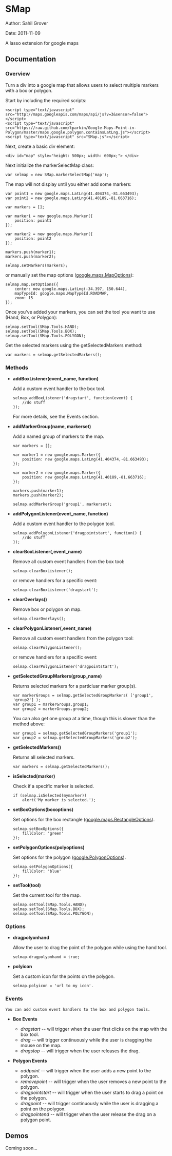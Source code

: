 SMap
====

Author:	Sahil Grover

Date:	2011-11-09

A lasso extension for google maps

Documentation
-------------

### Overview

Turn a div into a google map that allows users to select multiple markers with a box or polygon.

Start by including the required scripts:

	<script type="text/javascript" src="http://maps.googleapis.com/maps/api/js?v=3&sensor=false"></script>
	<script type="text/javascript" src="https://raw.github.com/tparkin/Google-Maps-Point-in-Polygon/master/maps.google.polygon.containsLatLng.js"></script>
	<script type="text/javascript" src="SMap.js"></script>

Next, create a basic div element:

    <div id="map" style="height: 500px; width: 600px;"> </div>
    
Next initialize the markerSelectMap class:

    var selmap = new SMap.markerSelectMap('map');
    
The map will not display until you either add some markers:

	var point1 = new google.maps.LatLng(41.404374,-81.663493);
	var point2 = new google.maps.LatLng(41.40189,-81.663716);
	
	var markers = [];
	
	var marker1 = new google.maps.Marker({
		position: point1
	});
	
	var marker2 = new google.maps.Marker({
		position: point2
	});
	
	markers.push(marker1);
	markers.push(marker2);
	
	selmap.setMarkers(markers);
	
or manually set the map options ([google.maps.MapOptions](http://code.google.com/apis/maps/documentation/javascript/reference.html#MapOptions)):

	selmap.map.setOptions({
		center: new google.maps.LatLng(-34.397, 150.644),
		mapTypeId: google.maps.MapTypeId.ROADMAP,
		zoom: 15
	});
	
Once you've added your markers, you can set the tool you want to use (Hand, Box, or Polygon):

	selmap.setTool(SMap.Tools.HAND);
	selmap.setTool(SMap.Tools.BOX);
	selmap.setTool(SMap.Tools.POLYGON);
	
Get the selected markers using the getSelectedMarkers method:

	var markers = selmap.getSelectedMarkers();
	


### Methods

*	**addBoxListener(event_name, function)**
	
	Add a custom event handler to the box tool.
	
		selmap.addBoxListener('dragstart', function(event) {
			//do stuff
		});
		
	For more details, see the Events section.
	
	
	
*	**addMarkerGroup(name, markerset)**

	Add a named group of markers to the map.
	
		var markers = [];

		var marker1 = new google.maps.Marker({
			position: new google.maps.LatLng(41.404374,-81.663493);
		});
		
		var marker2 = new google.maps.Marker({
			position: new google.maps.LatLng(41.40189,-81.663716);
		});
		
		markers.push(marker1);
		markers.push(marker2);
		
		selmap.addMarkerGroup('group1', markerset);
		
		
		
*	**addPolygonListener(event_name, function)**

	Add a custom event handler to the polygon tool.
	
		selmap.addPolygonListener('dragpointstart', function() {
			//do stuff
		});
		
		
		
*	**clearBoxListener(,event_name)**

	Remove all custom event handlers from the box tool:
	
		selmap.clearBoxListener();
		
	or remove handlers for a specific event:
	
		selmap.clearBoxListener('dragstart');
		
*	**clearOverlays()**

	Remove box or polygon on map.
	
		selmap.clearOverlays();
		

*	**clearPolygonListener(,event_name)**

	Remove all custom event handlers from the polygon tool:
	
		selmap.clearPolygonListener();
		
	or remove handlers for a specific event:
	
		selmap.clearPolygonListener('dragpointstart');
		
		

*	**getSelectedGroupMarkers(group_name)**

	Returns selected markers for a particluar marker group(s).
	
		var markerGroups = selmap.getSelectedGroupMarkers( ['group1', 'group2'] );
		var group1 = markerGroups.group1;
		var group2 = markerGroups.group2;
		
	You can also get one group at a time, though this is slower than the method above:
	
		var group1 = selmap.getSelectedGroupMarkers('group1');
		var group2 = selmap.getSelectedGroupMarkers('group2');
		


*	**getSelectedMarkers()**

	Returns all selected markers.
	
		var markers = selmap.getSelectedMarkers();
		
	

*	**isSelected(marker)**

	Check if a specific marker is selected.
	
		if (selmap.isSelected(mymarker))
			alert('My marker is selected.');
			
	

*	**setBoxOptions(boxoptions)**

	Set options for the box rectangle ([google.maps.RectangleOptions](http://code.google.com/apis/maps/documentation/javascript/reference.html#RectangleOptions)).
	
		selmap.setBoxOptions({
			fillColor: 'green'
		});
		
		

*	**setPolygonOptions(polyoptions)**

	Set options for the polygon ([google.PolygonOptions](http://code.google.com/apis/maps/documentation/javascript/reference.html#PolygonOptions)).
	
		selmap.setPolygonOptions({
			fillColor: 'blue'
		});



*	**setTool(tool)**

	Set the current tool for the map.
	
		selmap.setTool(SMap.Tools.HAND);
		selmap.setTool(SMap.Tools.BOX);
		selmap.setTool(SMap.Tools.POLYGON);
		
		
		
### Options

*	**dragpolyonhand**

	Allow the user to drag the point of the polygon while using the hand tool.
	
		selmap.dragpolyonhand = true;
		
*	**polyicon**

	Set a custom icon for the points on the polygon.
	
		selmap.polyicon = 'url to my icon'.
		


### Events

	You can add custom event handlers to the box and polygon tools.
	
*	**Box Events**

	*	_dragstart_ -- will trigger when the user first clicks on the map with the box tool.
	*	_drag_ -- will trigger continuously while the user is dragging the mouse on the map.
	*	_dragstop_ -- will trigger when the user releases the drag.
	
*	**Polygon Events**

	*	_addpoint_ -- will trigger when the user adds a new point to the polygon.
	*	_removepoint_ -- will trigger when the user removes a new point to the polygon.
	*	_dragpointstart_ -- will trigger when the user starts to drag a point on the polygon.
	*	_dragpoint_ -- will trigger continuously while the user is dragging a point on the polygon.
	*	_dragpointend_ -- will trigger when the user release the drag on a polygon point.
	
	

Demos
-----

Coming soon...